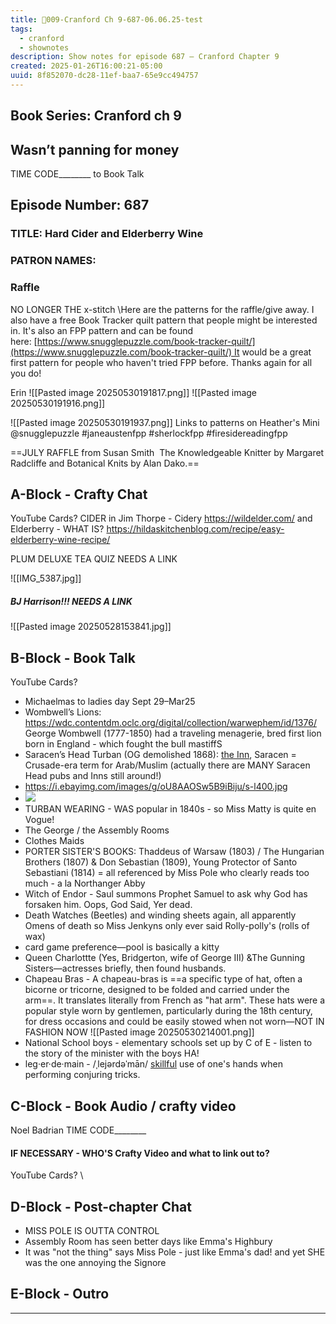 ```yaml
---
title: 🎤009-Cranford Ch 9-687-06.06.25-test
tags:
  - cranford
  - shownotes
description: Show notes for episode 687 – Cranford Chapter 9
created: 2025-01-26T16:00:21-05:00
uuid: 8f852070-dc28-11ef-baa7-65e9cc494757
---
```

## Book Series: Cranford ch 9

Wasn’t panning for money
---


TIME CODE________ to Book Talk
## Episode Number: 687
### TITLE: Hard Cider and Elderberry Wine

### PATRON NAMES:



### Raffle
NO LONGER THE x-stitch
\Here are the patterns for the raffle/give away. I also have a free Book Tracker quilt pattern that people might be interested in. It's also an FPP pattern and can be found here: [https://www.snugglepuzzle.com/book-tracker-quilt/](https://www.snugglepuzzle.com/book-tracker-quilt/) It would be a great first pattern for people who haven't tried FPP before.
Thanks again for all you do!

Erin
![[Pasted image 20250530191817.png]]
![[Pasted image 20250530191916.png]]
 
![[Pasted image 20250530191937.png]]
Links to patterns on Heather's Mini
@snugglepuzzle #janeaustenfpp #sherlockfpp #firesidereadingfpp


==JULY RAFFLE
from Susan Smith
 The Knowledgeable Knitter by Margaret Radcliffe and Botanical Knits by Alan Dako.==


## A-Block - Crafty Chat
YouTube Cards?
CIDER in Jim Thorpe - Cidery
https://wildelder.com/
and
Elderberry - WHAT IS? https://hildaskitchenblog.com/recipe/easy-elderberry-wine-recipe/

PLUM DELUXE TEA QUIZ NEEDS A LINK

![[IMG_5387.jpg]]
##### BJ Harrison!!! NEEDS A LINK
![[Pasted image 20250528153841.jpg]]
## B-Block - Book Talk
YouTube Cards?
- Michaelmas to  ladies day Sept 29–Mar25
- Wombwell’s Lions: https://wdc.contentdm.oclc.org/digital/collection/warwephem/id/1376/ George Wombwell (1777-1850) had a traveling menagerie, bred first lion born in England - which fought the bull mastiffS
- Saracen’s Head Turban (OG demolished 1868): [the Inn](https://en.wikipedia.org/wiki/Saracen%27s_Head,_London), Saracen = Crusade-era term for Arab/Muslim (actually there are MANY Saracen Head pubs and Inns still around!) 
- https://i.ebayimg.com/images/g/oU8AAOSw5B9iBiju/s-l400.jpg
- ![](https://i.ebayimg.com/images/g/oU8AAOSw5B9iBiju/s-l400.jpg)
- TURBAN WEARING - WAS popular in 1840s - so Miss Matty is quite en Vogue!
- The George / the Assembly Rooms
- Clothes Maids
- PORTER SISTER'S BOOKS: Thaddeus of Warsaw (1803) / The Hungarian Brothers (1807) & Don Sebastian (1809), Young Protector of Santo Sebastiani (1814) = all referenced by Miss Pole who clearly reads too much - a la Northanger Abby
- Witch of Endor - Saul summons Prophet Samuel to ask why God has forsaken him. Oops, God Said, Yer dead.
- Death Watches (Beetles) and winding sheets again, all apparently Omens of death so Miss Jenkyns only ever said  Rolly-polly's (rolls of wax)
- card game preference—pool is basically a kitty
- Queen Charlottte (Yes, Bridgerton, wife of George III) &The Gunning Sisters—actresses briefly, then found husbands.
- Chapeau Bras - A chapeau-bras is ==a specific type of hat, often a bicorne or tricorne, designed to be folded and carried under the arm==. It translates literally from French as "hat arm". These hats were a popular style worn by gentlemen, particularly during the 18th century, for dress occasions and could be easily stowed when not worn—NOT IN FASHION NOW
  ![[Pasted image 20250530214001.png]]
- National School boys - elementary schools set up by C of E - listen to the story of the minister with the boys HA! 
- leg·er·de·main - /ˌlejərdəˈmān/ [skillful](https://www.google.com/search?sca_esv=241915825eb97ebd&sxsrf=AE3TifN75MsmYU4MN7c9DFL_cplC0Pa8Eg:1748655802409&q=skillful&si=AMgyJEtTt81ZwKfSOowD-Pgs8NXg1C4WI2xQRsS70aKF_aKwg5s-zOwoa6UpaFpfn99AAcoHqWx-0CmtjUDe25dz_bPmN0pcteWtkVnGoUZ5Bl-JXOn2Emw%3D&expnd=1&sa=X&ved=2ahUKEwiupb-_ysyNAxWbLVkFHQg_KecQyecJegQIPBAR) use of one's hands when performing conjuring tricks.

## C-Block - Book Audio / crafty video
Noel Badrian
TIME CODE________

#### IF NECESSARY - WHO'S Crafty Video and what to link out to?
YouTube Cards?
\


## D-Block - Post-chapter Chat
- MISS POLE IS OUTTA CONTROL
- Assembly Room has seen better days like Emma's Highbury
- It was "not the thing" says Miss Pole - just like Emma's dad! and yet SHE was the one annoying the Signore

## E-Block - Outro


---
